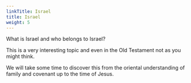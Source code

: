 ```yaml
---
linkTitle: Israel
title: Israel
weight: 5
---
```


What is Israel and who belongs to Israel?

This is a very interesting topic and even in the Old Testament not as you might think.

We will take some time to discover this from the oriental understanding of family and covenant up to the time of Jesus.